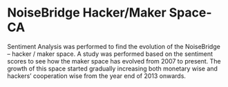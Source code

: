 # NoiseBridge Hacker/Maker Space-CA
Sentiment Analysis was performed to find the evolution of the NoiseBridge –
hacker / maker space. A study was performed based on the sentiment scores to see how the maker space has evolved from 2007
to present. The growth of this space started gradually increasing both monetary wise and hackers’ cooperation wise from the year
end of 2013 onwards.
